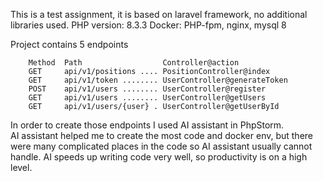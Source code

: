 This is a test assignment, it is based on laravel framework, no additional libraries used. 
PHP version: 8.3.3
Docker: PHP-fpm, nginx, mysql 8

Project contains 5 endpoints
``````
    Method  Path                  Controller@action
    GET     api/v1/positions .... PositionController@index
    GET     api/v1/token ........ UserController@generateToken
    POST    api/v1/users ........ UserController@register
    GET     api/v1/users ........ UserController@getUsers
    GET     api/v1/users/{user} . UserController@getUserById
```````
In order to create those endpoints I used AI assistant in PhpStorm.\
AI assistant helped me to create the most code and docker env, but there were many complicated places in the code so AI assistant usually cannot handle. AI speeds up writing code very well, so productivity is on a high level. 
